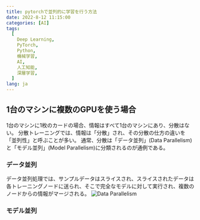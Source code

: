 ```yaml
---
title: pytorchで並列的に学習を行う方法
date: 2022-8-12 11:15:00
categories: [AI]
tags:
  [
    Deep Learning,
    PyTorch,
    Python,
    機械学習,
    AI,
    人工知能,
    深層学習,
  ]
lang: ja
---
```


## 1台のマシンに複数のGPUを使う場合
1台のマシンに1枚のカードの場合、情報はすべて1台のマシンにあり、分散はない。 
分散トレーニングでは、情報は「分散」され、その分散の仕方の違いを「並列性」と呼ぶことが多い。 通常、分散は「データ並列」(Data Parallelism)と「モデル並列」(Model Parallelism)に分類されるのが通例である。

### データ並列
データ並列処理では、サンプルデータはスライスされ、スライスされたデータは各トレーニングノードに送られ、そこで完全なモデルに対して実行され、複数のノードからの情報がマージされる。
![Data Parallelism](/assert/dp_and_ddp/data_pa.png)

### モデル並列
